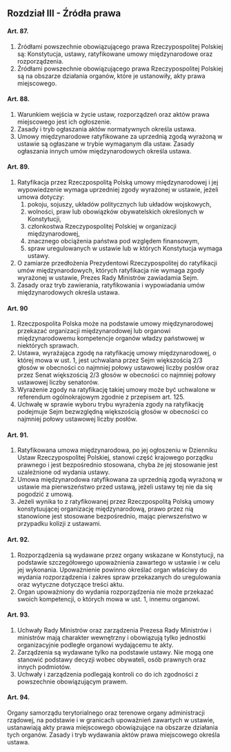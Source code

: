 ## Rozdział III - Źródła prawa

#### Art. 87.
1. Źródłami powszechnie obowiązującego prawa Rzeczypospolitej Polskiej są: Konstytucja, ustawy, ratyfikowane umowy międzynarodowe oraz rozporządzenia.
2. Źródłami powszechnie obowiązującego prawa Rzeczypospolitej Polskiej są na obszarze działania organów, które je ustanowiły, akty prawa miejscowego.

#### Art. 88.
1. Warunkiem wejścia w życie ustaw, rozporządzeń oraz aktów prawa miejscowego jest ich ogłoszenie.
2. Zasady i tryb ogłaszania aktów normatywnych określa ustawa.
3. Umowy międzynarodowe ratyfikowane za uprzednią zgodą wyrażoną w ustawie są ogłaszane w trybie wymaganym dla ustaw. Zasady ogłaszania innych umów międzynarodowych określa ustawa.

#### Art. 89.
1. Ratyfikacja przez Rzeczpospolitą Polską umowy międzynarodowej i jej wypowiedzenie wymaga uprzedniej zgody wyrażonej w ustawie, jeżeli umowa dotyczy:
    1. pokoju, sojuszy, układów politycznych lub układów wojskowych,
    2. wolności, praw lub obowiązków obywatelskich określonych w Konstytucji,
    3. członkostwa Rzeczypospolitej Polskiej w organizacji międzynarodowej,
    4. znacznego obciążenia państwa pod względem finansowym,
    5. spraw uregulowanych w ustawie lub w których Konstytucja wymaga ustawy.
2. O zamiarze przedłożenia Prezydentowi Rzeczypospolitej do ratyfikacji umów międzynarodowych, których ratyfikacja nie wymaga zgody wyrażonej w ustawie, Prezes Rady Ministrów zawiadamia Sejm.
3. Zasady oraz tryb zawierania, ratyfikowania i wypowiadania umów międzynarodowych określa ustawa.

#### Art. 90
1. Rzeczpospolita Polska może na podstawie umowy międzynarodowej przekazać organizacji międzynarodowej lub organowi międzynarodowemu kompetencje organów władzy państwowej w niektórych sprawach.
2. Ustawa, wyrażająca zgodę na ratyfikację umowy międzynarodowej, o której mowa w ust. 1, jest uchwalana przez Sejm większością 2/3 głosów w obecności co najmniej połowy ustawowej liczby posłów oraz przez Senat większością 2/3 głosów w obecności co najmniej połowy ustawowej liczby senatorów.
3. Wyrażenie zgody na ratyfikację takiej umowy może być uchwalone w referendum ogólnokrajowym zgodnie z przepisem art. 125.
4. Uchwałę w sprawie wyboru trybu wyrażenia zgody na ratyfikację podejmuje Sejm bezwzględną większością głosów w obecności co najmniej połowy ustawowej liczby posłów.

#### Art. 91.
1. Ratyfikowana umowa międzynarodowa, po jej ogłoszeniu w Dzienniku Ustaw Rzeczypospolitej Polskiej, stanowi część krajowego porządku prawnego i jest bezpośrednio stosowana, chyba że jej stosowanie jest uzależnione od wydania ustawy.
2. Umowa międzynarodowa ratyfikowana za uprzednią zgodą wyrażoną w ustawie ma pierwszeństwo przed ustawą, jeżeli ustawy tej nie da się pogodzić z umową.
3. Jeżeli wynika to z ratyfikowanej przez Rzeczpospolitą Polską umowy konstytuującej organizację międzynarodową, prawo przez nią stanowione jest stosowane bezpośrednio, mając pierwszeństwo w przypadku kolizji z ustawami.

#### Art. 92.
1. Rozporządzenia są wydawane przez organy wskazane w Konstytucji, na podstawie szczegółowego upoważnienia zawartego w ustawie i w celu jej wykonania. Upoważnienie powinno określać organ właściwy do wydania rozporządzenia i zakres spraw przekazanych do uregulowania oraz wytyczne dotyczące treści aktu.
2. Organ upoważniony do wydania rozporządzenia nie może przekazać swoich kompetencji, o których mowa w ust. 1, innemu organowi.

#### Art. 93.
1. Uchwały Rady Ministrów oraz zarządzenia Prezesa Rady Ministrów i ministrów mają charakter wewnętrzny i obowiązują tylko jednostki organizacyjnie podległe organowi wydającemu te akty.
2. Zarządzenia są wydawane tylko na podstawie ustawy. Nie mogą one stanowić podstawy decyzji wobec obywateli, osób prawnych oraz innych podmiotów.
3. Uchwały i zarządzenia podlegają kontroli co do ich zgodności z powszechnie obowiązującym prawem.

#### Art. 94.
Organy samorządu terytorialnego oraz terenowe organy administracji rządowej, na podstawie i w granicach upoważnień zawartych w ustawie, ustanawiają akty prawa miejscowego obowiązujące na obszarze działania tych organów. Zasady i tryb wydawania aktów prawa miejscowego określa ustawa.

